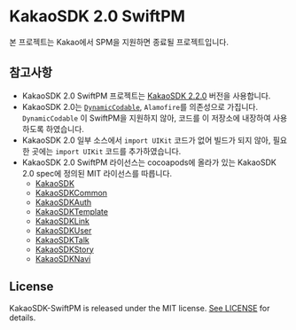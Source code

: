 # KakaoSDK 2.0 SwiftPM

본 프로젝트는 Kakao에서 SPM을 지원하면 종료될 프로젝트입니다. 

## 참고사항

* KakaoSDK 2.0 SwiftPM 프로젝트는 [KakaoSDK 2.2.0](https://github.com/CocoaPods/Specs/blob/771366b7e9e86271509c107021f766d95d5fb15b/Specs/a/0/c/KakaoSDK/2.2.0/KakaoSDK.podspec.json) 버전을 사용합니다.
* KakaoSDK 2.0는 [`DynamicCodable`](https://github.com/levantAJ/AnyCodable), `Alamofire`를 의존성으로 가집니다. `DynamicCodable` 이 SwiftPM을 지원하지 않아, 코드를 이 저장소에 내장하여 사용하도록 하였습니다. 
* KakaoSDK 2.0 일부 소스에서 `import UIKit` 코드가 없어 빌드가 되지 않아, 필요한 곳에는 `import UIKit` 코드를 추가하였습니다.
* KakaoSDK 2.0 SwiftPM 라이선스는 cocoapods에 올라가 있는 KakaoSDK 2.0 spec에 정의된 MIT 라이선스를 따릅니다.
  * [KakaoSDK](https://github.com/CocoaPods/Specs/blob/771366b7e9e86271509c107021f766d95d5fb15b/Specs/a/0/c/KakaoSDK/2.2.0/KakaoSDK.podspec.json)
  * [KakaoSDKCommon](https://github.com/CocoaPods/Specs/blob/771366b7e9e86271509c107021f766d95d5fb15b/Specs/a/d/6/KakaoSDKCommon/2.2.0/KakaoSDKCommon.podspec.json)
  * [KakaoSDKAuth](https://github.com/CocoaPods/Specs/blob/771366b7e9e86271509c107021f766d95d5fb15b/Specs/a/6/c/KakaoSDKAuth/2.2.0/KakaoSDKAuth.podspec.json)
  * [KakaoSDKTemplate](https://github.com/CocoaPods/Specs/blob/771366b7e9e86271509c107021f766d95d5fb15b/Specs/6/d/3/KakaoSDKTemplate/2.2.0/KakaoSDKTemplate.podspec.json)
  * [KakaoSDKLink](https://github.com/CocoaPods/Specs/blob/771366b7e9e86271509c107021f766d95d5fb15b/Specs/1/a/0/KakaoSDKLink/2.2.0/KakaoSDKLink.podspec.json)
  * [KakaoSDKUser](https://github.com/CocoaPods/Specs/blob/771366b7e9e86271509c107021f766d95d5fb15b/Specs/3/0/f/KakaoSDKUser/2.2.0/KakaoSDKUser.podspec.json)
  * [KakaoSDKTalk](https://github.com/CocoaPods/Specs/blob/771366b7e9e86271509c107021f766d95d5fb15b/Specs/3/9/b/KakaoSDKTalk/2.2.0/KakaoSDKTalk.podspec.json)
  * [KakaoSDKStory](https://github.com/CocoaPods/Specs/blob/771366b7e9e86271509c107021f766d95d5fb15b/Specs/9/5/5/KakaoSDKStory/2.2.0/KakaoSDKStory.podspec.json)
  * [KakaoSDKNavi](https://github.com/CocoaPods/Specs/blob/771366b7e9e86271509c107021f766d95d5fb15b/Specs/8/5/9/KakaoSDKNavi/2.2.0/KakaoSDKNavi.podspec.json)

## License

KakaoSDK-SwiftPM is released under the MIT license. [See LICENSE](https://github.com/minsOne/KakaoSDK-SwiftPM/blob/master/LICENSE) for details.
